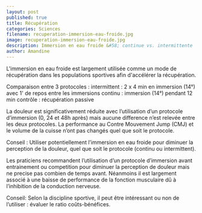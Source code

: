 ```yaml
---
layout: post
published: true
title: Récupération
categories: Sciences
filename: recuperation-immersion-eau-froide.jpg
image: recuperation-immersion-eau-froide.jpg
description: Immersion en eau froide &#58; continue vs. intermittente
author: Amandine
---
```


L'immersion en eau froide est largement utilisée comme un mode de récupération dans les populations sportives afin d'accélérer la récupération.

Comparaison entre 3 protocoles :
intermittent : 2 x 4 min en immersion (14°) avec 1' de repos entre les immersions
continu : immersion (14°) pendant 12 min
contrôle : récupération passive


La douleur est significativement réduite avec l’utilisation d’un protocole d’immersion (0, 24 et 48h après) mais aucune difference n’est relevée entre les deux protocoles. La performance au Contre Mouvement Jump (CMJ) et le volume de la cuisse n’ont pas changés quel que soit le protocole.

Conseil : Utiliser potentiellement l’immersion en eau froide pour diminuer la perception de la douleur, quel que soit le protocole (continu ou intermittent).

Les praticiens recommandent l’utilisation d’un protocole d’immersion avant entrainement ou competition pour diminuer la perception de douleur mais ne precise pas combien de temps avant. Néanmoins il est largement associé à une baisse de performance de la fonction musculaire dû à l’inhibition de la conduction nerveuse.

Conseil: Selon la discipline sportive, il peut être intéressant ou non de l’utiliser : évaluer le ratio coûts-bénéfices.
